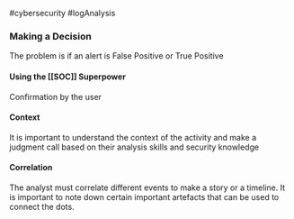 #cybersecurity #logAnalysis

### Making a Decision
The problem is if an alert is False Positive or True Positive

#### Using the [[SOC]] Superpower
Confirmation by the user

#### Context
It is important to understand the context of the activity and make a judgment call based on their analysis skills and security knowledge

#### Correlation
The analyst must correlate different events to make a story or a timeline.
It is important to note down certain important artefacts that can be used to connect the dots.
